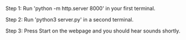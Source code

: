 Step 1: Run 'python -m http.server 8000' in your first terminal.

Step 2: Run 'python3 server.py' in a second terminal.

Step 3: Press Start on the webpage and you should hear sounds shortly.

